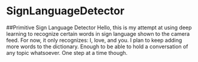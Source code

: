 # SignLanguageDetector

##Primitive Sign Language Detector
Hello, this is my attempt at using deep learning to recognize certain words in sign language shown to the camera feed. For now, it only recognizes: I, love, and you. I plan to keep adding more words to the dictionary. Enough to be able to hold a conversation of any topic whatsoever. One step at a time though.

